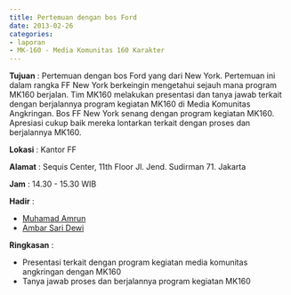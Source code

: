 ```yaml
---
title: Pertemuan dengan bos Ford 
date: 2013-02-26
categories:
- laporan
- MK-160 - Media Komunitas 160 Karakter
---
```



**Tujuan** : Pertemuan dengan bos Ford yang dari New York. Pertemuan ini dalam rangka FF New York berkeingin mengetahui sejauh mana program MK160 berjalan. Tim MK160 melakukan presentasi dan tanya jawab terkait dengan berjalannya program kegiatan MK160 di Media Komunitas Angkringan. Bos FF New York senang dengan program kegiatan MK160. Apresiasi cukup baik mereka lontarkan terkait dengan proses dan berjalannya MK160. 

**Lokasi** : Kantor FF 

**Alamat** : Sequis Center, 11th Floor Jl. Jend. Sudirman 71. Jakarta 

**Jam** : 14.30 - 15.30 WIB 

**Hadir** :
* [Muhamad Amrun](http://wiki.ciptamedia.org/wiki/Muhamad_Amrun)
* [Ambar Sari Dewi](http://wiki.ciptamedia.org/wiki/Ambar_Sari_Dewi)

**Ringkasan** :
* Presentasi terkait dengan program kegiatan media komunitas angkringan dengan MK160
* Tanya jawab proses dan berjalannya program kegiatan MK160
